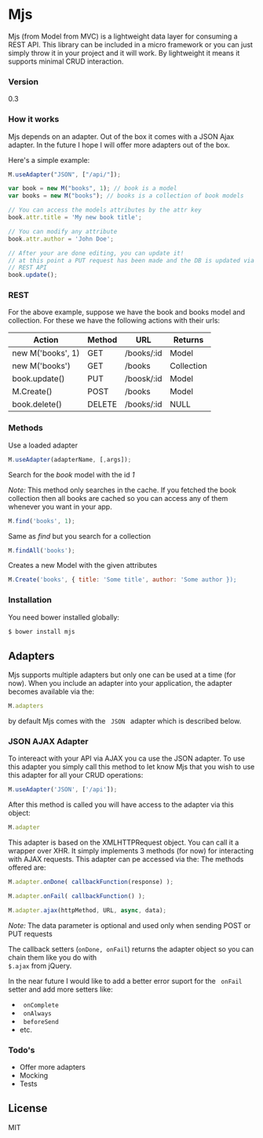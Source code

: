 # Mjs

Mjs (from Model from MVC) is a lightweight data layer for consuming a REST API. This library can be included in a micro framework or you can just simply throw it in your project and it will work. By lightweight it means it supports minimal CRUD interaction.

### Version
0.3

### How it works
Mjs depends on an adapter. Out of the box it comes with a JSON Ajax adapter. In the future I hope I will offer more adapters out of the box.

Here's a simple example:
```js
M.useAdapter("JSON", ["/api/"]);

var book = new M("books", 1); // book is a model
var books = new M("books"); // books is a collection of book models

// You can access the models attributes by the attr key
book.attr.title = 'My new book title';

// You can modify any attribute
book.attr.author = 'John Doe';

// After your are done editing, you can update it!
// at this point a PUT request has been made and the DB is updated via the 
// REST API
book.update();
```
### REST
For the above example, suppose we have the book and books model and collection. For these we have the following actions with their urls:

| Action            | Method | URL        | Returns    |
| ----------------- | -------|------------|----------- |
| new M('books', 1) | GET    | /books/:id | Model      |
| new M('books')    | GET    | /books     | Collection |
| book.update()     | PUT    | /boosk/:id | Model      |
| M.Create()        | POST   | /books     | Model      |
| book.delete()     | DELETE | /books/:id | NULL       |


### Methods
Use a loaded adapter
```js
M.useAdapter(adapterName, [,args]);
```
Search for the <i>book</i> model with the id <i>1</i>

<i>Note:</i> This method only searches in the cache. If you fetched the book collection then all books are cached so you can access any of them whenever you want in your app.
```js
M.find('books', 1);
```
Same as <i> find </i> but you search for a collection
```js
M.findAll('books');
```

Creates a new Model with the given attributes
```js
M.Create('books', { title: 'Some title', author: 'Some author });
```

### Installation

You need bower installed globally:

```sh
$ bower install mjs
```

## Adapters
Mjs supports multiple adapters but only one can be used at a time (for now).
When you include an adapter into your application, the adapter becomes available via the:
```js
M.adapters
```
by default Mjs comes with the <code> JSON </code> adapter which is described below.
### JSON AJAX Adapter
To intereact with your API via AJAX you ca use the JSON adapter. To use this adapter you simply call this method to let know Mjs that you wish to use this adapter for all your CRUD operations:
```js
M.useAdapter('JSON', ['/api']);
```
After this method is called you will have access to the adapter via this object:
```js
M.adapter
```
This adapter is based on the XMLHTTPRequest object. You can call it a wrapper over XHR. It simply implements 3 methods (for now) for interacting with AJAX requests. This adapter can pe accessed via the:
The methods offered are:
```js
M.adapter.onDone( callbackFunction(response) );
```
```js
M.adapter.onFail( callbackFunction() );
```
```js
M.adapter.ajax(httpMethod, URL, async, data);
```
<i>Note:</i> The data parameter is optional and used only when sending POST or PUT requests

The callback setters (<code>onDone, onFail</code>) returns the adapter object so you can chain them like you do with <code> $.ajax</code> from jQuery.

In the near future I would like to add a better error suport for the <code> onFail </code> setter and add more setters like: 
- <code> onComplete </code>
- <code> onAlways </code>
- <code> beforeSend </code>
- etc.

### Todo's

 - Offer more adapters
 - Mocking
 - Tests

License
----

MIT
